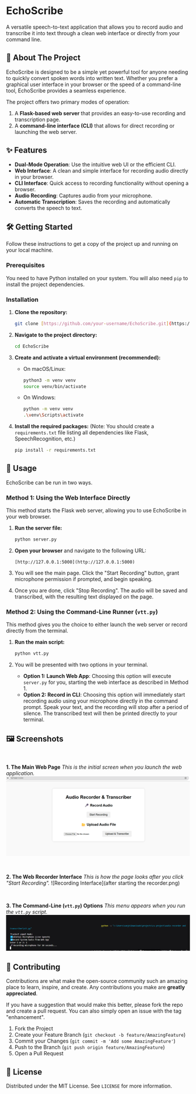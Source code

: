 # EchoScribe

A versatile speech-to-text application that allows you to record audio and transcribe it into text through a clean web interface or directly from your command line.

## 📖 About The Project

EchoScribe is designed to be a simple yet powerful tool for anyone needing to quickly convert spoken words into written text. Whether you prefer a graphical user interface in your browser or the speed of a command-line tool, EchoScribe provides a seamless experience.

The project offers two primary modes of operation:
1.  A **Flask-based web server** that provides an easy-to-use recording and transcription page.
2.  A **command-line interface (CLI)** that allows for direct recording or launching the web server.

## ✨ Features

* **Dual-Mode Operation**: Use the intuitive web UI or the efficient CLI.
* **Web Interface**: A clean and simple interface for recording audio directly in your browser.
* **CLI Interface**: Quick access to recording functionality without opening a browser.
* **Audio Recording**: Captures audio from your microphone.
* **Automatic Transcription**: Saves the recording and automatically converts the speech to text.

## 🛠️ Getting Started

Follow these instructions to get a copy of the project up and running on your local machine.

### Prerequisites

You need to have Python installed on your system. You will also need `pip` to install the project dependencies.

### Installation

1.  **Clone the repository:**
    ```sh
    git clone [https://github.com/your-username/EchoScribe.git](https://github.com/your-username/EchoScribe.git)
    ```

2.  **Navigate to the project directory:**
    ```sh
    cd EchoScribe
    ```

3.  **Create and activate a virtual environment (recommended):**
    * On macOS/Linux:
        ```sh
        python3 -m venv venv
        source venv/bin/activate
        ```
    * On Windows:
        ```sh
        python -m venv venv
        .\venv\Scripts\activate
        ```

4.  **Install the required packages:**
    (Note: You should create a `requirements.txt` file listing all dependencies like Flask, SpeechRecognition, etc.)
    ```sh
    pip install -r requirements.txt
    ```

## 🚀 Usage

EchoScribe can be run in two ways.

### Method 1: Using the Web Interface Directly

This method starts the Flask web server, allowing you to use EchoScribe in your web browser.

1.  **Run the server file:**
    ```sh
    python server.py
    ```

2.  **Open your browser** and navigate to the following URL:
    ```
    [http://127.0.0.1:5000](http://127.0.0.1:5000)
    ```

3.  You will see the main page. Click the "Start Recording" button, grant microphone permission if prompted, and begin speaking.

4.  Once you are done, click "Stop Recording". The audio will be saved and transcribed, with the resulting text displayed on the page.

### Method 2: Using the Command-Line Runner (`vtt.py`)

This method gives you the choice to either launch the web server or record directly from the terminal.

1.  **Run the main script:**
    ```sh
    python vtt.py
    ```

2.  You will be presented with two options in your terminal.

    * **Option 1: Launch Web App**: Choosing this option will execute `server.py` for you, starting the web interface as described in Method 1.
    * **Option 2: Record in CLI**: Choosing this option will immediately start recording audio using your microphone directly in the command prompt. Speak your text, and the recording will stop after a period of silence. The transcribed text will then be printed directly to your terminal.

## 🖼️ Screenshots

<br>

**1. The Main Web Page**
*This is the initial screen when you launch the web application.*
![Main Page](main%20page.png)

<br>

**2. The Web Recorder Interface**
*This is how the page looks after you click "Start Recording".*
![Recording Interface](after starting the recorder.png)

<br>

**3. The Command-Line (`vtt.py`) Options**
*This menu appears when you run the `vtt.py` script.*
![VTT Functions](vtt%20functions.png)

## 🤝 Contributing

Contributions are what make the open-source community such an amazing place to learn, inspire, and create. Any contributions you make are **greatly appreciated**.

If you have a suggestion that would make this better, please fork the repo and create a pull request. You can also simply open an issue with the tag "enhancement".

1.  Fork the Project
2.  Create your Feature Branch (`git checkout -b feature/AmazingFeature`)
3.  Commit your Changes (`git commit -m 'Add some AmazingFeature'`)
4.  Push to the Branch (`git push origin feature/AmazingFeature`)
5.  Open a Pull Request

## 📄 License

Distributed under the MIT License. See `LICENSE` for more information.
